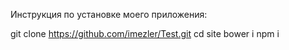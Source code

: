 Инструкция по установке моего приложения:

git clone https://github.com/imezler/Test.git
cd site
bower i
npm i